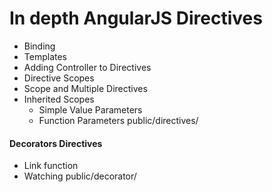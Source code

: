 # In depth AngularJS Directives
* Binding
* Templates
* Adding Controller to Directives
* Directive Scopes
* Scope and Multiple Directives
* Inherited Scopes
  * Simple Value Parameters
  * Function Parameters
public/directives/

#### Decorators Directives
* Link function
* Watching
public/decorator/
